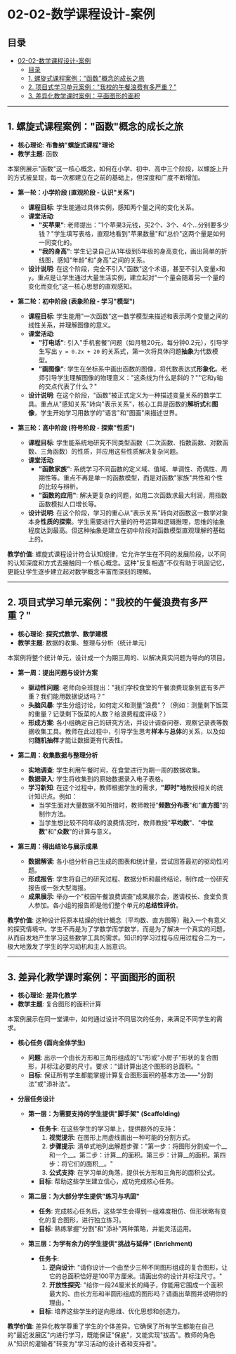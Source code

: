 # 02-02-数学课程设计-案例

## 目录

- [02-02-数学课程设计-案例](#02-02-数学课程设计-案例)
  - [目录](#目录)
  - [1. 螺旋式课程案例："函数"概念的成长之旅](#1-螺旋式课程案例函数概念的成长之旅)
  - [2. 项目式学习单元案例："我校的午餐浪费有多严重？"](#2-项目式学习单元案例我校的午餐浪费有多严重)
  - [3. 差异化教学课时案例：平面图形的面积](#3-差异化教学课时案例平面图形的面积)

---

## 1. 螺旋式课程案例："函数"概念的成长之旅

- **核心理论**: **布鲁纳"螺旋式课程"理论**
- **教学主题**: 函数

本案例展示"函数"这一核心概念，如何在小学、初中、高中三个阶段，以螺旋上升的方式被呈现，每一次都建立在之前的基础上，但深度和广度不断增加。

- **第一轮：小学阶段 (直观阶段 - 认识"关系")**
  - **课程目标**: 学生能通过具体实例，感知两个量之间的变化关系。
  - **课堂活动**:
    - **"买苹果"**: 老师提出："1个苹果3元钱，买2个、3个、4个...分别要多少钱？"学生填写表格，直观地看到"苹果数量"和"总价"这两个量是如何一同变化的。
    - **"我的身高"**: 学生记录自己从1年级到5年级的身高变化，画出简单的折线图，感知"年龄"和"身高"之间的关系。
  - **设计说明**: 在这个阶段，完全不引入"函数"这个术语，甚至不引入变量`x`和`y`。重点是让学生通过大量生活实例，建立起对"一个量会随着另一个量的变化而变化"这一核心思想的直观感知。

- **第二轮：初中阶段 (表象阶段 - 学习"模型")**
  - **课程目标**: 学生能用"一次函数"这一数学模型来描述和表示两个变量之间的线性关系，并理解图像的意义。
  - **课堂活动**:
    - **"打电话"**: 引入"手机套餐"问题（如月租20元，每分钟0.2元），引导学生写出 `y = 0.2x + 20` 的关系式，第一次将具体问题**抽象**为代数模型。
    - **"画图像"**: 学生在坐标系中画出函数的图像，将代数表达式**形象化**。老师引导学生理解图像的物理意义："这条线为什么是斜的？""它和y轴的交点代表了什么？"
  - **设计说明**: 在这个阶段，"函数"被正式定义为一种描述变量关系的数学工具。重点从"感知关系"转向"表示关系"，核心工具是函数的**解析式**和**图像**，学生开始学习用数学的"语言"和"图画"来描述世界。

- **第三轮：高中阶段 (符号阶段 - 探索"性质")**
  - **课程目标**: 学生能系统地研究不同类型函数（二次函数、指数函数、对数函数、三角函数）的性质，并应用这些性质解决复杂问题。
  - **课堂活动**:
    - **"函数家族"**: 系统学习不同函数的定义域、值域、单调性、奇偶性、周期性等。重点不再是单一的函数模型，而是对函数"家族"共性和个性的比较与辨析。
    - **"函数的应用"**: 解决更复杂的问题，如用二次函数求最大利润，用指数函数模拟人口增长等。
  - **设计说明**: 在这个阶段，学习的重心从"表示关系"转向对函数这一数学对象本身**性质的探索**。学生需要进行大量的符号运算和逻辑推理，思维的抽象程度达到最高。但这种抽象是建立在初中阶段对函数模型直观理解的基础上的。

**教学价值**:
螺旋式课程设计符合认知规律，它允许学生在不同的发展阶段，以不同的认知深度和方式去接触同一个核心概念。这种"反复相遇"不仅有助于巩固记忆，更能让学生逐步建立起对数学概念丰富而深刻的理解。

---

## 2. 项目式学习单元案例："我校的午餐浪费有多严重？"

- **核心理论**: **探究式教学、数学建模**
- **教学主题**: 数据的收集、整理与分析（统计单元）

本案例将整个统计单元，设计成一个为期三周的、以解决真实问题为导向的项目。

- **第一周：提出问题与设计方案**
  - **驱动性问题**: 老师向全班提出："我们学校食堂的午餐浪费现象到底有多严重？我们能用数据说话吗？"
  - **头脑风暴**: 学生分组讨论，如何定义和测量"浪费"？（例如：测量剩下饭菜的重量？记录剩下饭菜的人数？给浪费程度评级？）
  - **形成方案**: 各小组确定自己的研究方法，并设计调查问卷、观察记录表等数据收集工具。教师在此过程中，引导学生思考**样本**与**总体**的关系，以及如何**随机抽样**才能让数据更有代表性。

- **第二周：收集数据与整理分析**
  - **实地调查**: 学生利用午餐时间，在食堂进行为期一周的数据收集。
  - **数据录入**: 学生将收集到的原始数据录入电子表格。
  - **学习新知**: 在这个过程中，教师根据学生的需求，**"即时"地**教授相关的统计知识点。例如：
    - 当学生面对大量数据不知所措时，教师教授"**频数分布表**"和"**直方图**"的制作方法。
    - 当学生想比较不同年级的浪费情况时，教师教授"**平均数**"、"**中位数**"和"**众数**"的计算与意义。

- **第三周：得出结论与展示成果**
  - **数据解读**: 各小组分析自己生成的图表和统计量，尝试回答最初的驱动性问题。
  - **形成报告**: 学生将自己的研究过程、数据分析和最终结论，制作成一份研究报告或一张大型海报。
  - **成果展示**: 举办一个"校园午餐浪费调查"成果展示会，邀请校长、食堂负责人参加。各小组的报告即是他们整个单元的**总结性评价**。

**教学价值**:
这种设计将原本枯燥的统计概念（平均数、直方图等）融入一个有意义的探究情境中。学生不再是为了学数学而学数学，而是为了解决一个真实的问题，从而自发地产生学习这些数学工具的需求。知识的学习过程与应用过程合二为一，极大地激发了学生的学习动机和主人翁意识。

---

## 3. 差异化教学课时案例：平面图形的面积

- **核心理论**: **差异化教学**
- **教学主题**: 复合图形的面积计算

本案例展示在同一堂课中，如何通过设计不同层次的任务，来满足不同学生的需求。

- **核心任务 (面向全体学生)**
  - **问题**: 出示一个由长方形和三角形组成的"L"形或"小房子"形状的复合图形，并标注必要的尺寸。要求："请计算出这个图形的总面积。"
  - **目标**: 保证所有学生都能掌握计算复合图形面积的基本方法——"分割法"或"添补法"。

- **分层任务设计**
  - **第一层：为需要支持的学生提供"脚手架" (Scaffolding)**
    - **任务卡**: 在这些学生的学习单上，提供额外的支持：
      1.  **视觉提示**: 在图形上用虚线画出一种可能的分割方式。
      2.  **步骤提示**: 清单式地列出解题步骤："第一步：将图形分割成一个__和一个__。第二步：计算__的面积。第三步：计算__的面积。第四步：将它们的面积__。"
      3.  **公式支持**: 在学习单的角落，提供长方形和三角形的面积公式。
    - **目标**: 帮助这些学生建立信心，成功完成核心任务。

  - **第二层：为大部分学生提供"练习与巩固"**
    - **任务**: 完成核心任务后，这些学生会得到一组难度相仿、但形状略有变化的复合图形，进行独立练习。
    - **目标**: 熟练掌握"分割"和"添补"两种策略，并能灵活运用。

  - **第三层：为学有余力的学生提供"挑战与延伸" (Enrichment)**
    - **任务卡**:
      1.  **逆向设计**: "请你设计一个由至少三种不同图形组成的复合图形，让它的总面积恰好是100平方厘米。请画出你的设计并标注尺寸。"
      2.  **开放性探究**: "给你一段24厘米长的绳子，你能用它围成一个面积最大的、由长方形和半圆形组成的图形吗？请画出草图并说明你的理由。"
    - **目标**: 培养这些学生的逆向思维、优化思想和创造力。

**教学价值**:
差异化教学尊重了学生的个体差异。它确保了所有学生都能在自己的"最近发展区"内进行学习，既能保证"保底"，又能实现"拔高"。教师的角色从"知识的灌输者"转变为"学习活动的设计者和支持者"。

